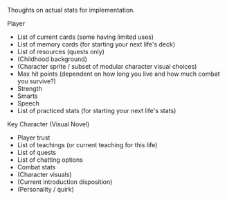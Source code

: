Thoughts on actual stats for implementation.

Player
- List of current cards (some having limited uses)
- List of memory cards (for starting your next life's deck)
- List of resources (quests only)
- (Childhood background)
- (Character sprite / subset of modular character visual choices)
- Max hit points (dependent on how long you live and how much combat you survive?)
- Strength
- Smarts
- Speech
- List of practiced stats (for starting your next life's stats)


Key Character (Visual Novel)
- Player trust
- List of teachings (or current teaching for this life)
- List of quests
- List of chatting options
- Combat stats
- (Character visuals)
- (Current introduction disposition)
- (Personality / quirk)